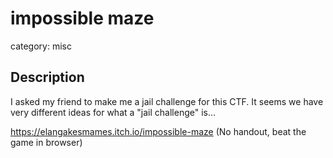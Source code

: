 # impossible maze

category: misc

## Description

I asked my friend to make me a jail challenge for this CTF. It seems we have very different ideas for what a "jail challenge" is...

https://elangakesmames.itch.io/impossible-maze
(No handout, beat the game in browser)
